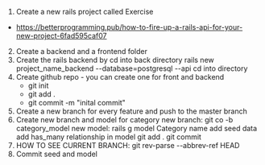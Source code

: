 1. Create a new rails project called Exercise
 - https://betterprogramming.pub/how-to-fire-up-a-rails-api-for-your-new-project-6fad595caf07
2. Create a backend and a frontend folder
3. Create the rails backend by cd into back directory
    rails new project_name_backend --database=postgresql --api
    cd into directory
4. Create github repo - you can create one for front and backend 
    - git init
    - git add .
    - git commit -m "inital commit"
5. Create a new branch for every feature and push to the master branch
6. Create new branch and model for category
    new branch: git co -b category_model
        new model: rails g model Category name
        add seed data
        add has_many relationship in model 
        git add .
        git commit
7. HOW TO SEE CURRENT BRANCH:
    git rev-parse --abbrev-ref HEAD
8. Commit seed and model 